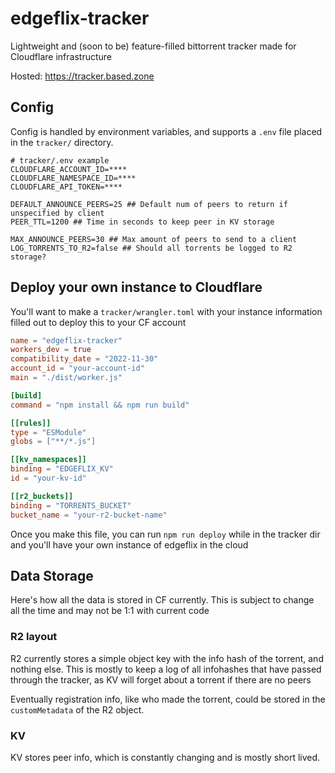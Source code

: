 # edgeflix-tracker

Lightweight and (soon to be) feature-filled bittorrent tracker made for Cloudflare infrastructure

Hosted: https://tracker.based.zone

## Config

Config is handled by environment variables, and supports a `.env` file placed in the `tracker/` directory.

```env
# tracker/.env example
CLOUDFLARE_ACCOUNT_ID=****
CLOUDFLARE_NAMESPACE_ID=****
CLOUDFLARE_API_TOKEN=****

DEFAULT_ANNOUNCE_PEERS=25 ## Default num of peers to return if unspecified by client
PEER_TTL=1200 ## Time in seconds to keep peer in KV storage

MAX_ANNOUNCE_PEERS=30 ## Max amount of peers to send to a client
LOG_TORRENTS_TO_R2=false ## Should all torrents be logged to R2 storage?
```

## Deploy your own instance to Cloudflare

You'll want to make a `tracker/wrangler.toml` with your instance information filled out to deploy this to your CF account

```toml
name = "edgeflix-tracker"
workers_dev = true
compatibility_date = "2022-11-30"
account_id = "your-account-id"
main = "./dist/worker.js"

[build]
command = "npm install && npm run build"

[[rules]]
type = "ESModule"
globs = ["**/*.js"]

[[kv_namespaces]]
binding = "EDGEFLIX_KV"
id = "your-kv-id"

[[r2_buckets]]
binding = "TORRENTS_BUCKET"
bucket_name = "your-r2-bucket-name"
```

Once you make this file, you can run `npm run deploy` while in the tracker dir and you'll have your own instance of edgeflix in the cloud


## Data Storage

Here's how all the data is stored in CF currently. This is subject to change all the time and may not be 1:1 with current code

### R2 layout

R2 currently stores a simple object key with the info hash of the torrent, and nothing else. This is mostly to keep a log of all infohashes that have passed through the tracker, as KV will forget about a torrent if there are no peers

Eventually registration info, like who made the torrent, could be stored in the `customMetadata` of the R2 object.

### KV

KV stores peer info, which is constantly changing and is mostly short lived.

